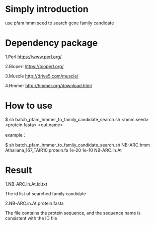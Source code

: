 # Simply introduction

use pfam hmm seed to search gene family candidate

# Dependency package

1.Perl https://www.perl.org/

2.Bioperl https://bioperl.org/

3.Muscle http://drive5.com/muscle/

4.Hmmer http://hmmer.org/download.html

# How to use

$ sh batch_pfam_hmmer_to_family_candidate_search.sh <hmm.seed> <protein.fasta> <Strict threshold> <threshold> <out.name>

example：

$ sh batch_pfam_hmmer_to_family_candidate_search.sh NB-ARC.hmm Athaliana_167_TAIR10.protein.fa 1e-20 1e-10 NB-ARC.in.At

# Result

1.NB-ARC.in.At.id.txt

The id list of searched family candidate

2.NB-ARC.in.At.protein.fasta

The file contains the protein sequence, and the sequence name is consistent with the ID file
